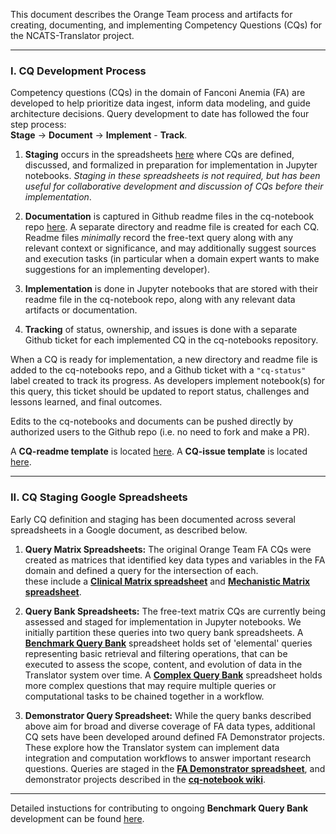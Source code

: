 This document describes the Orange Team process and artifacts for creating, documenting, and implementing Competency Questions (CQs) for the NCATS-Translator project.

----------------------

### I. CQ Development Process
Competency questions (CQs) in the domain of Fanconi Anemia (FA) are developed to help prioritize data ingest, inform data modeling, and guide architecture decisions. Query development to date has followed the four step process:  
**Stage** -> **Document** -> **Implement** - **Track**.

1. **Staging** occurs in the spreadsheets [here](https://docs.google.com/spreadsheets/d/1wbP1Ykryibcan2ZgZTOmnGp9WjcRE7nNig3akiq0PuY/edit#gid=19786600) where CQs are defined, discussed, and formalized in preparation for implementation in Jupyter notebooks. _Staging in these spreadsheets is not required,  but has been useful for collaborative development and discussion of CQs before their implementation_.
  
2. **Documentation** is captured in Github readme files in the cq-notebook repo [here](https://github.com/NCATS-Tangerine/cq-notebooks).  A separate directory and readme file is created for each CQ.  Readme files *minimally* record the free-text query along with any relevant context or significance, and may additionally suggest sources and execution tasks (in particular when a domain expert wants to make suggestions for an implementing developer).  

3. **Implementation** is done in Jupyter notebooks that are stored with their readme file in the cq-notebook repo, along with any relevant data artifacts or documentation.
  
4. **Tracking** of status, ownership, and issues is done with a separate Github ticket for each implemented CQ in the cq-notebooks repository. 

When a CQ is ready for implementation, a new directory and readme file is added to the cq-notebooks repo, and a Github ticket with a `"cq-status"` label created to track its progress.  As developers implement notebook(s) for this query, this ticket should be updated to report status, challenges and lessons learned, and final outcomes. 

Edits to the cq-notebooks and documents can be pushed directly by authorized users  to the Github repo (i.e. no need to fork and make a PR).

A **CQ-readme template** is located [here](____).  A **CQ-issue template** is located [here](____).

----------------------

### II. CQ Staging Google Spreadsheets
Early CQ definition and staging has been documented across several spreadsheets in a Google document, as described below.

1. **Query Matrix Spreadsheets:** The original Orange Team FA CQs were created as matrices that identified key data types and variables in the FA domain and defined a query for the intersection of each.  
these include a [**Clinical Matrix spreadsheet**](https://docs.google.com/spreadsheets/d/1wbP1Ykryibcan2ZgZTOmnGp9WjcRE7nNig3akiq0PuY/edit#gid=19786600) and [**Mechanistic Matrix spreadsheet**](https://docs.google.com/spreadsheets/d/1wbP1Ykryibcan2ZgZTOmnGp9WjcRE7nNig3akiq0PuY/edit#gid=234309826).
	
2. **Query Bank Spreadsheets:**  The free-text matrix CQs are currently being assessed and staged for implementation in Jupyter notebooks.  We initially partition these queries into two query bank spreadsheets. A [**Benchmark Query Bank**](https://docs.google.com/spreadsheets/d/1wbP1Ykryibcan2ZgZTOmnGp9WjcRE7nNig3akiq0PuY/edit#gid=1337100562) spreadsheet holds set of 'elemental' queries representing basic retrieval and filtering operations, that can be executed to assess the scope, content, and evolution of data in the Translator system over time. A [**Complex Query Bank**](https://docs.google.com/spreadsheets/d/1wbP1Ykryibcan2ZgZTOmnGp9WjcRE7nNig3akiq0PuY/edit#gid=1363545460) spreadsheet holds more complex questions that may require multiple queries or computational tasks to be chained together in a workflow.

3. **Demonstrator Query Spreadsheet:** While the query banks described above aim for broad and diverse coverage of FA data types, additional CQ sets have been developed around defined FA Demonstrator projects. These  explore how the Translator system can implement data integration and computation workflows to answer important research questions.  Queries are staged in the [**FA Demonstrator spreadsheet**](https://docs.google.com/spreadsheets/d/1wbP1Ykryibcan2ZgZTOmnGp9WjcRE7nNig3akiq0PuY/edit#gid=1912684050), and demonstrator projects described in the [**cq-notebook wiki**](https://github.com/NCATS-Tangerine/cq-notebooks/wiki).

------------

Detailed instuctions for contributing to ongoing **Benchmark Query Bank** development can be found [here](____).
